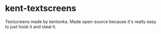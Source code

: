 # kent-textscreens
Textscreens made by kentovka. Made open-source because it's really easy to just hook it and steal it.
